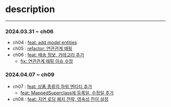 # description
---------

### 2024.03.31 ~ ch06
- ch04 : [feat: add model entities](https://github.com/youabledev/be-study/commit/3989e203cc207d3e24604b9a970dba8b3eb53061)
- ch05 : [refactor: 연관관계 매핑](https://github.com/youabledev/be-study/commit/ce87d7df025dfcb961615ff6d32385a467567cae)
- ch06 : [feat: 배송 정보, 카테고리 추가](https://github.com/youabledev/be-study/commit/a344eb0325a30047a0fb65aaa27bed55a50dbd50)
  - [fix: 연관관계 매핑 이슈 수정](https://github.com/youabledev/be-study/commit/3105100fd383c6e5430f288ffc6adc3d5c720aab)

### 2024.04.07 ~ ch09
- ch07 : [feat: 상품 종류의 하위 엔티티 추가](https://github.com/youabledev/be-study/commit/ed64ad74b7a991c6e5024304881a28861b640261)
  - [feat: MappedSuperclass에 등록일, 수정일 추가](https://github.com/youabledev/be-study/commit/0f861102188bc0be3c91b5adde1876d0740fa220)
- ch08 : [feat: 지연 로딩 페치 전략, 영속성 전이 설정](https://github.com/youabledev/be-study/commit/b46af875a4a59b2e020fa5fe752032082ed3c1f9)
